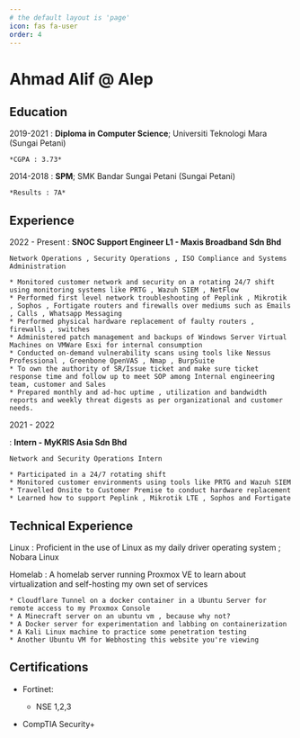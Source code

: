 ```yaml
---
# the default layout is 'page'
icon: fas fa-user
order: 4
---
```


 Ahmad Alif @ Alep
============

Education
---------

2019-2021
:   **Diploma in Computer Science**; Universiti Teknologi Mara (Sungai Petani)

    *CGPA : 3.73*

2014-2018
:   **SPM**; SMK Bandar Sungai Petani (Sungai Petani)

    *Results : 7A*

Experience
----------

2022 - Present
:   **SNOC Support Engineer L1 - Maxis Broadband Sdn Bhd**

    Network Operations , Security Operations , ISO Compliance and Systems Administration

    * Monitored customer network and security on a rotating 24/7 shift using monitoring systems like PRTG , Wazuh SIEM , NetFlow
    * Performed first level network troubleshooting of Peplink , Mikrotik , Sophos , Fortigate routers and firewalls over mediums such as Emails , Calls , Whatsapp Messaging 
    * Performed physical hardware replacement of faulty routers , firewalls , switches
    * Administered patch management and backups of Windows Server Virtual Machines on VMWare Esxi for internal consumption
    * Conducted on-demand vulnerability scans using tools like Nessus Professional , Greenbone OpenVAS , Nmap , BurpSuite 
    * To own the authority of SR/Issue ticket and make sure ticket response time and follow up to meet SOP among Internal engineering team, customer and Sales
    * Prepared monthly and ad-hoc uptime , utilization and bandwidth reports and weekly threat digests as per organizational and customer needs.


2021 - 2022

:   **Intern - MyKRIS Asia Sdn Bhd**

    Network and Security Operations Intern

    * Participated in a 24/7 rotating shift
    * Monitored customer environments using tools like PRTG and Wazuh SIEM
    * Travelled Onsite to Customer Premise to conduct hardware replacement
    * Learned how to support Peplink , Mikrotik LTE , Sophos and Fortigate

Technical Experience
--------------------

Linux
:   Proficient in the use of Linux as my daily driver operating system ; Nobara Linux 

Homelab
:   A homelab server running Proxmox VE to learn about virtualization and self-hosting my own set of services

    * Cloudflare Tunnel on a docker container in a Ubuntu Server for remote access to my Proxmox Console
    * A Minecraft server on an ubuntu vm , because why not?
    * A Docker server for experimentation and labbing on containerization
    * A Kali Linux machine to practice some penetration testing
    * Another Ubuntu VM for Webhosting this website you're viewing


<!--
Open Source
:   List open source contributions here, perhaps placing emphasis on
    the project names, for example the **Linux Kernel**, where you
    implemented multithreading over a long weekend, or **node.js**
    (with [link](http://nodejs.org)) which was actually totally
    your idea...

Programming Languages
:   **first-lang:** Here, we have an itemization, where we only want
    to add descriptions to the first few items, but still want to
    mention some others together at the end. A format that works well
    here is a description list where the first few items have their
    first word emphasized, and the last item contains the final few
    emphasized terms. Notice the reasonably nice page break in the pdf
    version, which wouldn't happen if we generated the pdf via html.

:   **second-lang:** Description of your experience with second-lang,
    perhaps again including a [link] [ref], this time placing the url
    reference elsewhere in the document to reduce clutter (see source
    file). 

:   **obscure-but-impressive-lang:** We both know this one's pushing
    it.

:   Basic knowledge of **C**, **x86 assembly**, **forth**, **Common Lisp**

[ref]: https://github.com/githubuser/superlongprojectname
-->

Certifications
----------------------------------------

* Fortinet:
    * NSE 1,2,3

* CompTIA Security+
